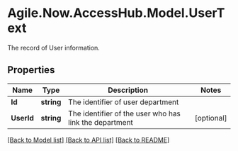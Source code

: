 # Agile.Now.AccessHub.Model.UserText
The record of User information.

## Properties

Name | Type | Description | Notes
------------ | ------------- | ------------- | -------------
**Id** | **string** | The identifier of user department | 
**UserId** | **string** | The identifier of the user who has link the department | [optional] 
[[Back to Model list]](../README.md#documentation-for-models) [[Back to API list]](../README.md#documentation-for-api-endpoints) [[Back to README]](../README.md)

